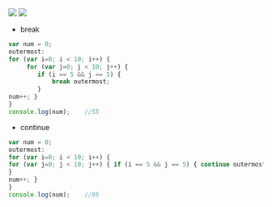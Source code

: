 
<img src="https://github.com/luohong123/js-advance-program/blob/master/%E7%AC%AC%203%20%E7%AB%A0%20%E5%9F%BA%E6%9C%AC%E6%A6%82%E5%BF%B5/%E7%9B%B8%E7%AD%89%E5%92%8C%E4%B8%8D%E7%9B%B8%E7%AD%89.png" />

<img src="https://github.com/luohong123/js-advance-program/blob/master/%E7%AC%AC%203%20%E7%AB%A0%20%E5%9F%BA%E6%9C%AC%E6%A6%82%E5%BF%B5/%E7%AC%AC%203%20%E7%AB%A0%20%E5%9F%BA%E6%9C%AC%E6%A6%82%E5%BF%B5.png" />

- break
```javascript
var num = 0;
outermost:
for (var i=0; i < 10; i++) {
     for (var j=0; j < 10; j++) {
        if (i == 5 && j == 5) {
            break outermost;
        }
num++; }
}
console.log(num);    //55
```
- continue
```javascript
var num = 0;
outermost:
for (var i=0; i < 10; i++) {
for (var j=0; j < 10; j++) { if (i == 5 && j == 5) { continue outermost;
}
num++; }
}
console.log(num);    //95
```
